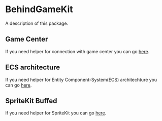 # BehindGameKit

A description of this package.

## Game Center

If you need helper for connection with game center you can go [here](Sources/BehindGameKit/GameKit++).

## ECS architecture

If you need helper for Entity Component-System(ECS) architechture you can go [here](Sources/BehindGameKit/ECSKit).

## SpriteKit Buffed

If you need helper for SpriteKit you can go [here](Sources/BehindGameKit/SpriteKitBuffed).
